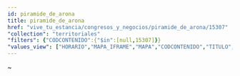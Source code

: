 ```yaml
---
id: piramide_de_arona
title: piramide_de_arona
href: "vive_tu_estancia/congresos_y_negocios/piramide_de_arona/15307"
"collection": "territoriales"
"filters": {"CODCONTENIDO":{"$in":[null,15307]}}
"values_view": ["HORARIO","MAPA_IFRAME","MAPA","CODCONTENIDO","TITULO","ZONA","TELEFONO","FAX","WEB_PROPIA","DIRECCION","EMAIL","INDICADORES","IMAGEN","DESCRIPCION_COMUN","RECURSOS","CONTENIDOS_RELACIONADOS"]
---
```

<div class="row">
    <div flex="100" layout="column" layout-gt-sm="row" class="large-10 large-offset-1 columns">
        <app-accordion flex="100" flex-gt-sm="25"></app-accordion>
        <app-paginator-browser flex="100" flex-gt-sm="75" layout="column">
            <div flex="100" ng-class="{'end': $last}" ng-repeat="card in elements()">
                <app-card-standard item="card" prefix="node.href"></app-card-standard>
            </div>
        </app-paginator-browser>
    </div>
</div>
~

